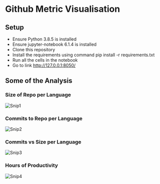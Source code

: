 # Github Metric Visualisation

## Setup 
- Ensure Python 3.8.5 is installed
- Ensure jupyter-notebook 6.1.4 is installed
- Clone this repository
- Install the requirements using command pip install -r requirements.txt
- Run all the cells in the notebook
- Go to link http://127.0.0.1:8050/

## Some of the Analysis

### Size of Repo per Language

![Snip1](https://user-images.githubusercontent.com/78806345/147140216-4e501e86-17da-47de-a418-e587d3635c8f.PNG)

### Commits to Repo per Language

![Snip2](https://user-images.githubusercontent.com/78806345/147140244-22470306-a184-4e8d-a5f1-bb88caaf8a7a.PNG)

### Commits vs Size per Language

![Snip3](https://user-images.githubusercontent.com/78806345/147140273-2c6d27ef-e38e-46e5-b1d2-5d4cae6b96ba.PNG)

### Hours of Productivity

![Snip4](https://user-images.githubusercontent.com/78806345/147140305-ab556f83-ef50-43fb-8907-7dc0385498e3.PNG)
